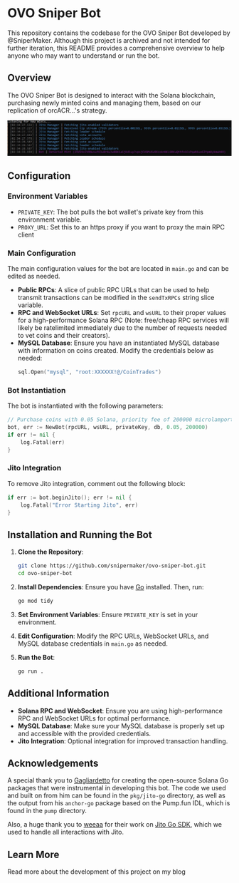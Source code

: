 
# OVO Sniper Bot

This repository contains the codebase for the OVO Sniper Bot developed by @SniperMaker. Although this project is archived and not intended for further iteration, this README provides a comprehensive overview to help anyone who may want to understand or run the bot.

## Overview

The OVO Sniper Bot is designed to interact with the Solana blockchain, purchasing newly minted coins and managing them, based on our replication of orcACR...'s strategy.

![Bot Startup](images/bot-running.jpg)
## Configuration

### Environment Variables

- `PRIVATE_KEY`: The bot pulls the bot wallet's private key from this environment variable.
- `PROXY_URL`: Set this to an https proxy if you want to proxy the main RPC client

### Main Configuration

The main configuration values for the bot are located in `main.go` and can be edited as needed.

- **Public RPCs**: A slice of public RPC URLs that can be used to help transmit transactions can be modified in the `sendTxRPCs` string slice variable.
- **RPC and WebSocket URLs**: Set `rpcURL` and `wsURL` to their proper values for a high-performance Solana RPC (Note: free/cheap RPC services will likely be ratelimited immediately due to the number of requests needed to vet coins and their creators).
- **MySQL Database**: Ensure you have an instantiated MySQL database with information on coins created. Modify the credentials below as needed:
  ```go
  sql.Open("mysql", "root:XXXXXX!@/CoinTrades")
  ```

### Bot Instantiation

The bot is instantiated with the following parameters:

```go
// Purchase coins with 0.05 Solana, priority fee of 200000 microlamports
bot, err := NewBot(rpcURL, wsURL, privateKey, db, 0.05, 200000)
if err != nil {
    log.Fatal(err)
}
```
### Jito Integration

To remove Jito integration, comment out the following block:

```go
if err := bot.beginJito(); err != nil {
    log.Fatal("Error Starting Jito", err)
}
```

## Installation and Running the Bot

1. **Clone the Repository**:
    ```sh
    git clone https://github.com/snipermaker/ovo-sniper-bot.git
    cd ovo-sniper-bot
    ```

2. **Install Dependencies**:
    Ensure you have [Go](https://go.dev/doc/install) installed. Then, run:
    ```sh
    go mod tidy
    ```

3. **Set Environment Variables**:
    Ensure `PRIVATE_KEY` is set in your environment.

4. **Edit Configuration**:
    Modify the RPC URLs, WebSocket URLs, and MySQL database credentials in `main.go` as needed.

5. **Run the Bot**:
    ```sh
    go run .
    ```

## Additional Information

- **Solana RPC and WebSocket**: Ensure you are using high-performance RPC and WebSocket URLs for optimal performance.
- **MySQL Database**: Make sure your MySQL database is properly set up and accessible with the provided credentials.
- **Jito Integration**: Optional integration for improved transaction handling.

## Acknowledgements

A special thank you to [Gagliardetto](https://www.github.com/Gagliardetto) for creating the open-source Solana Go packages that were instrumental in developing this bot. The code we used and built on from him can be found in the `pkg/jito-go` directory, as well as the output from his `anchor-go` package based on the Pump.fun IDL, which is found in the `pump` directory.

Also, a huge thank you to [weeaa](https://www.github.com/weeaa) for their work on [Jito Go SDK](https://www.github.com/weeaa/jito-go), which we used to handle all interactions with Jito.

## Learn More

Read more about the development of this project on my blog
